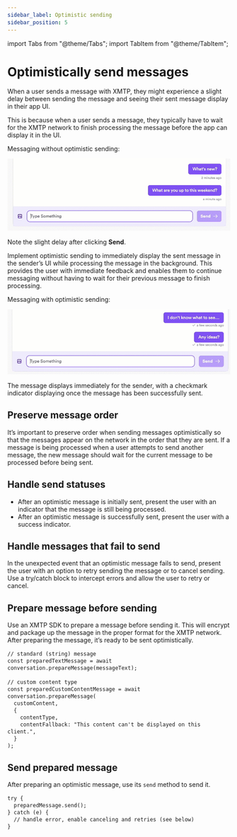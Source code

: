```yaml
---
sidebar_label: Optimistic sending
sidebar_position: 5
---
```


import Tabs from "@theme/Tabs";
import TabItem from "@theme/TabItem";

# Optimistically send messages

When a user sends a message with XMTP, they might experience a slight delay between sending the message and seeing their sent message display in their app UI.

This is because when a user sends a message, they typically have to wait for the XMTP network to finish processing the message before the app can display it in the UI.

Messaging without optimistic sending:

![Messaging without optimistic sending. Note the slight delay after clicking Send.](img/without-opt-sending.gif)

Note the slight delay after clicking **Send**.

Implement optimistic sending to immediately display the sent message in the sender’s UI while processing the message in the background. This provides the user with immediate feedback and enables them to continue messaging without having to wait for their previous message to finish processing.

Messaging with optimistic sending:

![Messaging with optimistic sending. The message displays immediately for the sender, with a checkmark indicator displaying once the message has been successfully sent.](img/with-opt-sending.gif)

The message displays immediately for the sender, with a checkmark indicator displaying once the message has been successfully sent.

## Preserve message order

It’s important to preserve order when sending messages optimistically so that the messages appear on the network in the order that they are sent. If a message is being processed when a user attempts to send another message, the new message should wait for the current message to be processed before being sent.

## Handle send statuses

- After an optimistic message is initially sent, present the user with an indicator that the message is still being processed.
- After an optimistic message is successfully sent, present the user with a success indicator.

## Handle messages that fail to send

In the unexpected event that an optimistic message fails to send, present the user with an option to retry sending the message or to cancel sending. Use a try/catch block to intercept errors and allow the user to retry or cancel.

## Prepare message before sending

Use an XMTP SDK to prepare a message before sending it. This will encrypt and package up the message in the proper format for the XMTP network. After preparing the message, it’s ready to be sent optimistically.

<Tabs groupId="sdk-langs">
<TabItem value="js" label="JavaScript" default>

```tsx
// standard (string) message
const preparedTextMessage = await conversation.prepareMessage(messageText);

// custom content type
const preparedCustomContentMessage = await conversation.prepareMessage(
  customContent,
  {
    contentType,
    contentFallback: "This content can't be displayed on this client.",
  }
);
```

</TabItem>
</Tabs>

## Send prepared message

After preparing an optimistic message, use its `send` method to send it.

<Tabs groupId="sdk-langs">
<TabItem value="js" label="JavaScript" default>

```tsx
try {
  preparedMessage.send();
} catch (e) {
  // handle error, enable canceling and retries (see below)
}
```

</TabItem>
</Tabs>

